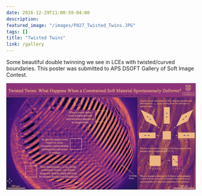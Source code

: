 ```yaml
---
date: 2016-12-29T11:00:59-04:00
description: 
featured_image: "/images/P027_Twisted_Twins.JPG"
tags: []
title: "Twisted Twins"
link: /gallery
---
```


Some beautiful double twinning we see in LCEs with twisted/curved boundaries. This poster was submitted to APS DSOFT Gallery of Soft Image Contest.

![image](../../static/images/P027_Twisted_Twins.JPG)
